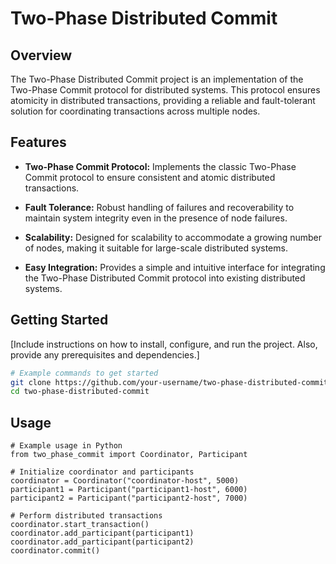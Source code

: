 # Two-Phase Distributed Commit

## Overview

The Two-Phase Distributed Commit project is an implementation of the Two-Phase Commit protocol for distributed systems. This protocol ensures atomicity in distributed transactions, providing a reliable and fault-tolerant solution for coordinating transactions across multiple nodes.

## Features

- **Two-Phase Commit Protocol:** Implements the classic Two-Phase Commit protocol to ensure consistent and atomic distributed transactions.

- **Fault Tolerance:** Robust handling of failures and recoverability to maintain system integrity even in the presence of node failures.

- **Scalability:** Designed for scalability to accommodate a growing number of nodes, making it suitable for large-scale distributed systems.

- **Easy Integration:** Provides a simple and intuitive interface for integrating the Two-Phase Distributed Commit protocol into existing distributed systems.

## Getting Started

[Include instructions on how to install, configure, and run the project. Also, provide any prerequisites and dependencies.]

```bash
# Example commands to get started
git clone https://github.com/your-username/two-phase-distributed-commit.git
cd two-phase-distributed-commit
```

## Usage
```code
# Example usage in Python
from two_phase_commit import Coordinator, Participant

# Initialize coordinator and participants
coordinator = Coordinator("coordinator-host", 5000)
participant1 = Participant("participant1-host", 6000)
participant2 = Participant("participant2-host", 7000)

# Perform distributed transactions
coordinator.start_transaction()
coordinator.add_participant(participant1)
coordinator.add_participant(participant2)
coordinator.commit()
```
